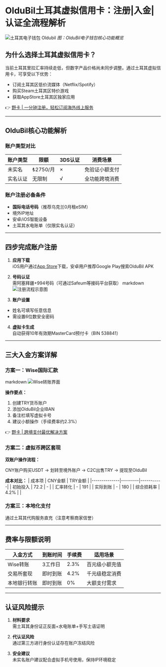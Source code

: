 # OlduBil土耳其虚拟信用卡：注册|入金|认证全流程解析

![土耳其电子钱包 Oldubil](https://bbtdd.com/wp-content/uploads/img/0527154193096754.webp)
*图：OlduBil电子钱包核心功能概览*

## 为什么选择土耳其虚拟信用卡？
当前土耳其里拉汇率持续走低，但数字产品价格尚未同步调整。通过土耳其虚拟信用卡，可享受以下优势：
- 订阅土耳其区低价流媒体（Netflix/Spotify）
- 购买Steam土耳其区特价游戏
- 获取AppStore土耳其区独家应用

👉 [野卡 | 一分钟注册，轻松订阅海外线上服务](https://bbtdd.com/yeka)

---

## OlduBil核心功能解析
### 账户类型对比
| 账户类型 | 限额    | 3DS认证 | 消费场景           |
|----------|---------|---------|--------------------|
| 未实名   | ₺2750/月| ×       | 免验证小额支付     |
| 实名认证 | 无限制  | √       | 全功能跨境消费    |

### 账户注册必备条件
- **国际电话号码**（推荐乌克兰0月租eSIM）
- 境外IP地址
- 安卓/iOS智能设备
- 土耳其水电账单（仅限实名认证）

---

## 四步完成账户注册
1. **应用下载**  
iOS用户通过[App Store](https://apps.apple.com/app/id1508532550)下载，安卓用户推荐Google Play搜索OlduBil APK

2. **号码认证**  
需阿塞拜疆+994号码（可通过Safeum等接码平台获取）
markdown
![注册流程示意图](https://bbtdd.com/wp-content/uploads/img/435863802706.webp)


3. **账户设置**  
- 姓名可填写任意信息
- 需设置6位数安全密码

4. **虚拟卡生成**  
自动获得10年有效期MasterCard预付卡（BIN 538841）

---

## 三大入金方案详解
### 方案一：Wise国际汇款
markdown
![Wise转账界面](https://bbtdd.com/wp-content/uploads/img/0428473494109.webp)

**操作要点：**
1. 创建TRY货币账户
2. 添加OlduBil企业IBAN
3. 备注栏填写虚拟卡号
4. 建议小额操作（手续费率约2.3%）

👉 [野卡 | 跨境支付最优解决方案](https://bbtdd.com/yeka)

### 方案二：虚拟币跨区套现
**双账户操作流程：**

CNY账户购买USDT → 划转至境外账户 → C2C出售TRY → 提现至OlduBil


**成本对比：**
| 成本项       | CNY金额 | TRY金额   |
|--------------|---------|-----------|
| 初始投入     | 72.2    | -         |
| 汇率转化     | -       | 191       |
| 实际到账     | -       | 180       |
| 综合损耗率   | 4.2%    |           |

### 方案三：本地化支付
通过土耳其代购服务直充（注意考察商家信誉）

---

## 费率与限额说明
| 入金方式      | 到账时间 | 手续费 | 适用场景         |
|---------------|----------|--------|------------------|
| Wise转账      | 3工作日  | 2.3%   | 百元级小额充值   |
| 交易所套现    | 即时到账 | 4.2%   | 千元级稳定消费  |
| 本地银行转账  | 即时到账 | 0%     | 大额支付需求    |

---

## 认证风险提示
1. **材料要求**  
需土耳其身份证正反面+水电账单+手写土语证明

2. **代认证风险**  
通过第三方进行身份认证存在账户冻结风险

3. **安全建议**  
未实名账户建议配合虚拟手机号使用，保持IP环境稳定